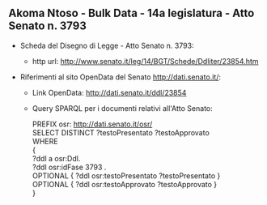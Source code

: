 ## Akoma Ntoso - Bulk Data - 14a legislatura - Atto Senato n. 3793 ##

* Scheda del Disegno di Legge - Atto Senato n. 3793:
	* http url: http://www.senato.it/leg/14/BGT/Schede/Ddliter/23854.htm

* Riferimenti al sito OpenData del Senato http://dati.senato.it/:
	* Link OpenData: http://dati.senato.it/ddl/23854
	* Query SPARQL per i documenti relativi all'Atto Senato:

        PREFIX osr: <http://dati.senato.it/osr/>  
		SELECT DISTINCT ?testoPresentato ?testoApprovato  
		WHERE  
		{  
		    ?ddl a osr:Ddl.  
		    ?ddl osr:idFase 3793 .  
		    OPTIONAL { ?ddl osr:testoPresentato ?testoPresentato }  
		    OPTIONAL { ?ddl osr:testoApprovato ?testoApprovato }  
		}
		